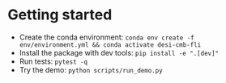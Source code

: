 # Getting started

- Create the conda environment: `conda env create -f env/environment.yml && conda activate desi-cmb-fli`
- Install the package with dev tools: `pip install -e ".[dev]"`
- Run tests: `pytest -q`
- Try the demo: `python scripts/run_demo.py`
